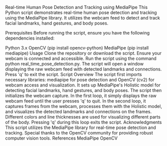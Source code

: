 Real-time Human Pose Detection and Tracking using MediaPipe
This Python script demonstrates real-time human pose detection and tracking using the MediaPipe library. It utilizes the webcam feed to detect and track facial landmarks, hand gestures, and body poses.

Prerequisites
Before running the script, ensure you have the following dependencies installed:

Python 3.x
OpenCV (pip install opencv-python)
MediaPipe (pip install mediapipe)
Usage
Clone the repository or download the script.
Ensure your webcam is connected and accessible.
Run the script using the command python real_time_pose_detection.py.
The script will open a window displaying the raw webcam feed with detected landmarks and connections.
Press 'q' to exit the script.
Script Overview
The script first imports necessary libraries: mediapipe for pose detection and OpenCV (cv2) for webcam access and visualization.
It sets up MediaPipe's Holistic model for detecting facial landmarks, hand gestures, and body poses.
The script then initializes the webcam capture.
In the first loop, it simply displays the raw webcam feed until the user presses 'q' to quit.
In the second loop, it captures frames from the webcam, processes them with the Holistic model, and visualizes the detected landmarks and connections on the frames.
Different colors and line thicknesses are used for visualizing different parts of the body.
Pressing 'q' during this loop exits the script.
Acknowledgments
This script utilizes the MediaPipe library for real-time pose detection and tracking.
Special thanks to the OpenCV community for providing robust computer vision tools.
References
MediaPipe
OpenCV
